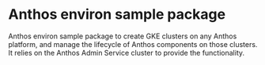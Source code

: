 # Anthos environ sample package

Anthos environ sample package to create GKE clusters on any Anthos platform, and manage the lifecycle of Anthos components on those clusters.
It relies on the Anthos Admin Service cluster to provide the functionality.
